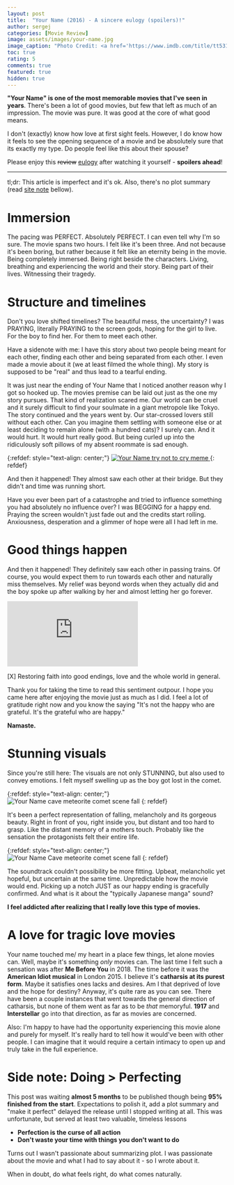 ```yaml
---
layout: post
title:  "Your Name (2016) - A sincere eulogy (spoilers)!"
author: sergej
categories: [Movie Review]
image: assets/images/your-name.jpg
image_caption: "Photo Credit: <a href='https://www.imdb.com/title/tt5311514/mediaviewer/rm3216783616' target='_blank'>IMDb</a>"
toc: true
rating: 5
comments: true
featured: true
hidden: true
---
```


**"Your Name" is one of the most memorable movies that I've seen in years**.
There's been a lot of good movies, but few that left as much of an impression.
The movie was pure.
It was good at the core of what good means.

I don't (exactly) know how love at first sight feels.
However, I do know how it feels to see the opening sequence of a movie and be absolutely sure that its exactly my type.
Do people feel like this about their spouse?

Please enjoy this <s>review</s> [eulogy](https://www.merriam-webster.com/dictionary/eulogy) after watching it yourself - **spoilers ahead**!

---
tl;dr: This article is imperfect and it's ok.
Also, there's no plot summary (read [site note](#side-note-doing--perfecting) bellow).

# Immersion
The pacing was PERFECT.
Absolutely PERFECT.
I can even tell why I'm so sure.
The movie spans two hours.
I felt like it's been three.
And not because it's been boring, but rather because it felt like an eternity being in the movie.
Being completely immersed.
Being right beside the characters.
Living, breathing and experiencing the world and their story.
Being part of their lives.
Witnessing their tragedy.

# Structure and timelines
Don't you love shifted timelines?
The beautiful mess, the uncertainty?
I was PRAYING, literally PRAYING to the screen gods, hoping for the girl to live.
For the boy to find her.
For them to meet each other.

Have a sidenote with me:
I have this story about two people being meant for each other, finding each other and being separated from each other.
I even made a movie about it (we at least filmed the whole thing).
My story is supposed to be "real" and thus lead to a tearful ending.

It was just near the ending of Your Name that I noticed another reason why I got so hooked up.
The movies premise can be laid out just as the one my story pursues.
That kind of realization scared me.
Our world can be cruel and it surely difficult to find your soulmate in a giant metropole like Tokyo.
The story continued and the years went by.
Our star-crossed lovers still without each other.
Can you imagine them settling with someone else or at least deciding to remain alone (with a hundred cats)?
I surely can.
And it would hurt.
It would hurt really good.
But being curled up into the ridiculously soft pillows of my absent roommate is sad enough.


{:refdef: style="text-align: center;"}
<a target="_blank" href="https://9gag.com/gag/av7OvNW">
![Your Name try not to cry meme](/assets/images/your-name-try-not-to-cry.jpg)
</a>
{: refdef}

And then it happened!
They almost saw each other at their bridge.
But they didn't and time was running short.

Have you ever been part of a catastrophe and tried to influence something you had absolutely no influence over?
I was BEGGING for a happy end.
Praying the screen wouldn't just fade out and the credits start rolling.
Anxiousness, desperation and a glimmer of hope were all I had left in me.

# Good things happen
And then it happened!
They definitely saw each other in passing trains.
Of course, you would expect them to run towards each other and naturally miss themselves.
My relief was beyond words when they actually did and the boy spoke up after walking by her and almost letting her go forever.

<iframe src="https://www.youtube-nocookie.com/embed/jkWViZk1u40" frameborder="0" allow="accelerometer; clipboard-write; encrypted-media; gyroscope; picture-in-picture" allowfullscreen></iframe>

[X] Restoring faith into good endings, love and the whole world in general.

Thank you for taking the time to read this sentiment outpour.
I hope you came here after enjoying the movie just as much as I did.
I feel a lot of gratitude right now and you know the saying
"It's not the happy who are grateful.
It's the grateful who are happy."

**Namaste.**

# Stunning visuals
Since you're still here:
The visuals are not only STUNNING, but also used to convey emotions.
I felt myself swelling up as the boy got lost in the comet.

{:refdef: style="text-align: center;"}
![Your Name cave meteorite comet scene fall](/assets/images/your-name-cave-scene-fall.jpg)
{: refdef}

It's been a perfect representation of falling, melancholy and its gorgeous beauty.
Right in front of you, right inside you, but distant and too hard to grasp.
Like the distant memory of a mothers touch.
Probably like the sensation the protagonists felt their entire life.

{:refdef: style="text-align: center;"}
![Your Name Cave meteorite comet scene fall](/assets/images/your-name-cave-scene-fall-2.jpg)
{: refdef}

The soundtrack couldn't possibility be more fitting.
Upbeat, melancholic yet hopeful, but uncertain at the same time.
Unpredictable how the movie would end.
Picking up a notch JUST as our happy ending is gracefully confirmed.
And what is it about the "typically Japanese manga" sound?

**I feel addicted after realizing that I really love this type of movies.**
# A love for tragic love movies
Your name touched me/ my heart in a place few things, let alone movies can.
Well, maybe it's something _only_ movies can.
The last time I felt such a sensation was after **Me Before You** in 2018.
The time before it was the **American Idiot musical** in London 2015.
I believe it's **catharsis at its purest form**.
Maybe it satisfies ones lacks and desires.
Am I that deprived of love and the hope for destiny?
Anyway, it's quite rare as you can see.
There have been a couple instances that went towards the general direction of catharsis, but none of them went as far as to be _that_ memoryful.
**1917** and **Interstellar** go into that direction, as far as movies are concerned. 

Also: I'm happy to have had the opportunity experiencing this movie alone and purely for myself.
It's really hard to tell how it would've been with other people.
I can imagine that it would require a certain intimacy to open up and truly take in the full experience.

# Side note: Doing > Perfecting
This post was waiting **almost 5 months** to be published though being **95% finished from the start**.
Expectations to polish it, add a plot summary and "make it perfect" delayed the release until I stopped writing at all.
This was unfortunate, but served at least two valuable, timeless lessons
- **Perfection is the curse of all action** 
- **Don't waste your time with things you don't want to do**

Turns out I wasn't passionate about summarizing plot.
I was passionate about the movie and what I had to say about it - so I wrote about it.

When in doubt, do what feels right, do what comes naturally.
